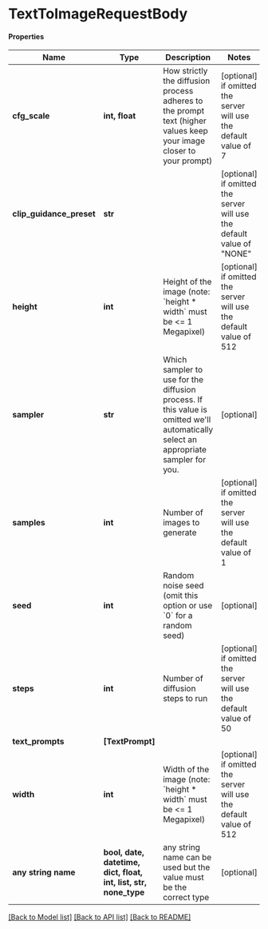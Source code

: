 # TextToImageRequestBody

#### Properties
Name | Type | Description | Notes
------------ | ------------- | ------------- | -------------
**cfg_scale** | **int, float** | How strictly the diffusion process adheres to the prompt text (higher values keep your image closer to your prompt) | [optional]  if omitted the server will use the default value of 7
**clip_guidance_preset** | **str** |  | [optional]  if omitted the server will use the default value of "NONE"
**height** | **int** | Height of the image (note: &#x60;height * width&#x60; must be &lt;&#x3D; 1 Megapixel) | [optional]  if omitted the server will use the default value of 512
**sampler** | **str** | Which sampler to use for the diffusion process. If this value is omitted we&#x27;ll automatically select an appropriate sampler for you. | [optional] 
**samples** | **int** | Number of images to generate | [optional]  if omitted the server will use the default value of 1
**seed** | **int** | Random noise seed (omit this option or use &#x60;0&#x60; for a random seed) | [optional] 
**steps** | **int** | Number of diffusion steps to run | [optional]  if omitted the server will use the default value of 50
**text_prompts** | **[TextPrompt]** |  | 
**width** | **int** | Width of the image (note: &#x60;height * width&#x60; must be &lt;&#x3D; 1 Megapixel) | [optional]  if omitted the server will use the default value of 512
**any string name** | **bool, date, datetime, dict, float, int, list, str, none_type** | any string name can be used but the value must be the correct type | [optional]

[[Back to Model list]](../README.md#documentation-for-models) [[Back to API list]](../README.md#documentation-for-api-endpoints) [[Back to README]](../README.md)

